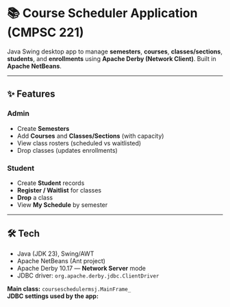 # 📚 Course Scheduler Application (CMPSC 221)

Java Swing desktop app to manage **semesters**, **courses**, **classes/sections**, **students**, and **enrollments** using **Apache Derby (Network Client)**. Built in **Apache NetBeans**.

---

## ✨ Features

### Admin
- Create **Semesters**
- Add **Courses** and **Classes/Sections** (with capacity)
- View class rosters (scheduled vs waitlisted)
- Drop classes (updates enrollments)

### Student
- Create **Student** records
- **Register / Waitlist** for classes
- **Drop** a class
- View **My Schedule** by semester

---

## 🛠 Tech
- Java (JDK 23), Swing/AWT
- Apache NetBeans (Ant project)
- Apache Derby 10.17 — **Network Server** mode
- JDBC driver: `org.apache.derby.jdbc.ClientDriver`

**Main class:** `courseschedulermsj.MainFrame_`  
**JDBC settings used by the app:**
